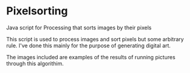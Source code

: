 # Pixelsorting
Java script for Processing that sorts images by their pixels


This script is used to process images and sort pixels but some arbitrary rule. I've done this mainly for the purpose of generating digital art.


The images included are examples of the results of running pictures through this algorithim. 
